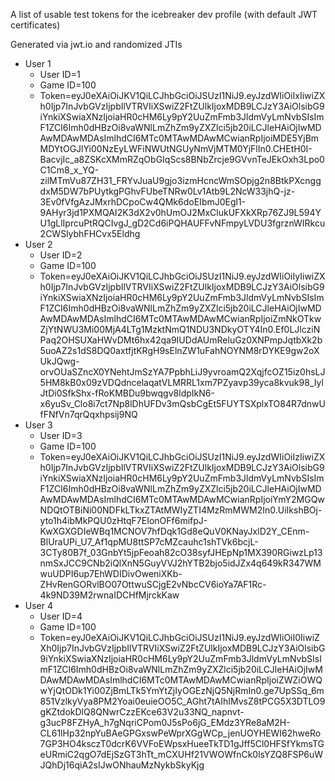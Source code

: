 A list of usable test tokens for the icebreaker dev profile (with default JWT certificates)

Generated via jwt.io and randomized JTIs

* User 1
  * User ID=1
  * Game ID=100
  * Token=eyJ0eXAiOiJKV1QiLCJhbGciOiJSUzI1NiJ9.eyJzdWIiOiIxIiwiZXh0Ijp7InJvbGVzIjpbIlVTRVIiXSwiZ2FtZUlkIjoxMDB9LCJzY3AiOlsibG9iYnkiXSwiaXNzIjoiaHR0cHM6Ly9pY2UuZmFmb3JldmVyLmNvbSIsImF1ZCI6Imh0dHBzOi8vaWNlLmZhZm9yZXZlci5jb20iLCJleHAiOjIwMDAwMDAwMDAsImlhdCI6MTc0MTAwMDAwMCwianRpIjoiMDE5YjBmMDYtOGJlYi00NzEyLWFiNWUtNGUyNmVjMTM0YjFlIn0.CHEtH0I-BacvjIc_a8ZSKcXMmRZqObGIqScs8BNbZrcje9GVvnTeJEkOxh3Lpo0C1Cm8_x_YQ-zilMTmVu87ZH31_FRYvJuaU9gjo3izmHcncWmSOpjg2n8BtkPXcnggdxM5DW7bPUytkgPGhvFUbeTNRw0Lv1Atb9L2NcW33jhQ-jz-3Ev0fVfgAzJMxrhDCpoCw4QMk6doEIbmJ0Egl1-9AHyr3jd1PXMQAI2K3dX2v0hUmOJ2MxClukUFXkXRp76ZJ9L594YU1gLlIprcuPtRQCIvgJ_gD2Cd6iPQHAUFFvNFmpyLVDU3fgrznWIRkcu2CWSlybhFHCvx5Eldhg
* User 2
    * User ID=2
    * Game ID=100
    * Token=eyJ0eXAiOiJKV1QiLCJhbGciOiJSUzI1NiJ9.eyJzdWIiOiIyIiwiZXh0Ijp7InJvbGVzIjpbIlVTRVIiXSwiZ2FtZUlkIjoxMDB9LCJzY3AiOlsibG9iYnkiXSwiaXNzIjoiaHR0cHM6Ly9pY2UuZmFmb3JldmVyLmNvbSIsImF1ZCI6Imh0dHBzOi8vaWNlLmZhZm9yZXZlci5jb20iLCJleHAiOjIwMDAwMDAwMDAsImlhdCI6MTc0MTAwMDAwMCwianRpIjoiZmNkOTkwZjYtNWU3Mi00MjA4LTg1MzktNmQ1NDU3NDkyOTY4In0.Ef0LJlcziNPaq2OHSUXaHWvDMt6hx42qa9IUDdAUmReluGz0XNPmpJqtbXk2b5uoAZ2s1dS8DQ0axtfjtKRgH9sElnZW1uFahNOYNM8rDYKE9gw2oXUkJQwg-orvOUaSZncX0YNehtJmSzYA7PpbhLiJ9yvroamQ2XqjfcOZ15iz0hsLJ5HM8kB0x09zVDQdncelaqatVLMRRL1xm7PZyavp39yca8kvuk98_IylJtDi0SfkShx-fRoKMBDu9bwqgv8ldpIkN6-x6yuSv_Clo8i7ct7Np8lDhUFDv3mQsbCgEt5FUYTSXplxTO84R7dnwUfFNfVn7qrQqxhpsij9NQ
* User 3
    * User ID=3
    * Game ID=100
    * Token=eyJ0eXAiOiJKV1QiLCJhbGciOiJSUzI1NiJ9.eyJzdWIiOiIzIiwiZXh0Ijp7InJvbGVzIjpbIlVTRVIiXSwiZ2FtZUlkIjoxMDB9LCJzY3AiOlsibG9iYnkiXSwiaXNzIjoiaHR0cHM6Ly9pY2UuZmFmb3JldmVyLmNvbSIsImF1ZCI6Imh0dHBzOi8vaWNlLmZhZm9yZXZlci5jb20iLCJleHAiOjIwMDAwMDAwMDAsImlhdCI6MTc0MTAwMDAwMCwianRpIjoiYmY2MGQwNDQtOTBiNi00NDFkLTkxZTAtMWIyZTI4MzRmMWM2In0.UiIkshBOj-yto1h4ibMkPQU0zHtqF7EIonOFf6mifpJ-KwXGXGDIeWBq1MCNOV7hfDqk1Gd8eQuV0KNayJxlD2Y_CEnm-BlUraUPi_U7_Af1qpMU8ttSP7cMZcauhc1shTVk6bcjL-3CTy80B7f_03GnbYt5jpFeoah82cO38syfJHEpNp1MX390RGiwzLp13nmSxJCC9CNb2iQlXnN5GuyVVJ2hYTB2bjo5idJZx4q649kR347WMwuUDPI6up7EhWDIDivOweniXKb-ZHvRenGORvlBO07OttwuSCjgE2vNbcCV6ioYa7AF1Rc-4k9ND39M2rwnaIDCHfMjrckKaw
* User 4
    * User ID=4
    * Game ID=100
    * Token=eyJ0eXAiOiJKV1QiLCJhbGciOiJSUzI1NiJ9.eyJzdWIiOiI0IiwiZXh0Ijp7InJvbGVzIjpbIlVTRVIiXSwiZ2FtZUlkIjoxMDB9LCJzY3AiOlsibG9iYnkiXSwiaXNzIjoiaHR0cHM6Ly9pY2UuZmFmb3JldmVyLmNvbSIsImF1ZCI6Imh0dHBzOi8vaWNlLmZhZm9yZXZlci5jb20iLCJleHAiOjIwMDAwMDAwMDAsImlhdCI6MTc0MTAwMDAwMCwianRpIjoiZWZiOWQwYjQtODk1Yi00ZjBmLTk5YmYtZjIyOGEzNjQ5NjRmIn0.ge7UpSSq_6m851VzlkyVya8PM2Yoai0euieOO5C_AGht7tAIhIMvsZ8tPCG5X3DTLO9gKZtdokDlQ8QNwrCzzEKce63V2u33NQ_napnvt-g3ucP8FZHyA_h7gNqriCPom0J5sPo6jG_EMdz3YRe8aM2H-CL61lHp32npYuBAeGPGxswPeWprXGgWCp_jenUOYHEWI62hweRo7GP3HO4ksczT0dcrK6VVFoEWpsxHueeTkTD1gJff5Cl0HFSfYkmsTGeURmiC2qgO7dEjSzGT3hTt_mCXUHf21VWOWfnCk0lsYZQ8FSP6uWJQhDj16qiA2sIJwONhauMzNykbSkyKjg
